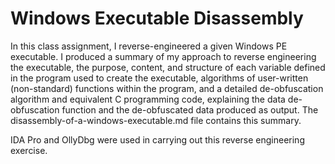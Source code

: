 # Windows Executable Disassembly

In this class assignment, I reverse-engineered a given Windows PE executable. I produced a summary of my approach to reverse engineering the executable, the purpose, content, and structure of each variable defined in the program used to create the executable, algorithms of user-written (non-standard) functions within the program, and a detailed de-obfuscation algorithm and equivalent C programming code, explaining the data de-obfuscation function and the de-obfuscated data produced as output. The disassembly-of-a-windows-executable.md file contains this summary.

IDA Pro and OllyDbg were used in carrying out this reverse engineering exercise.